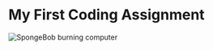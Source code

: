 # My First Coding Assignment #
![SpongeBob burning computer](https://media.tenor.com/tWD3GjJcoHgAAAAC/spongebob-computer.gif)
